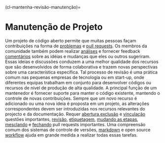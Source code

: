 (cl-mantenha-revisão-manutenção)=
# Manutenção de Projeto

Um projeto de código aberto permite que muitas pessoas façam contribuições na forma de [problemas](https://help.github.com/en/github/managing-your-work-on-github/about-issues) e [pull requests](https://help.github.com/en/github/collaborating-with-issues-and-pull-requests/about-pull-requests). Os membros da comunidade também podem realizar [análises](https://help.github.com/en/github/collaborating-with-issues-and-pull-requests/about-pull-request-reviews) e fornecer feedback [comentários](https://help.github.com/en/github/collaborating-with-issues-and-pull-requests/commenting-on-a-pull-request) sobre as idéias e mudanças que eles ou outros sugeriram. Essas ideias e discussões conduzem a uma melhor qualidade dos recursos que são desenvolvidos de forma colaborativa e trazem novas perspectivas sobre uma característica específica. Tal processo de revisão é uma prática comum nas pequenas empresas de tecnologia ou em start-up, onde diferentes equipas trabalham em conjunto para desenvolver códigos ou recursos de nível de produção de alta qualidade. A principal função de um mantenedor é fornecer suporte para manter o código existente, mantendo o controle de novas contribuições. Sempre que um novo recurso é adicionado ou uma nova ideia é proposta em um projeto, as alterações correspondentes devem ser introduzidas nos recursos relevantes do projecto e da documentação. Requer [abertura](https://help.github.com/en/github/managing-your-work-on-github/creating-an-issue),[exclusão](https://help.github.com/en/github/managing-your-work-on-github/deleting-an-issue) e [vinculação](https://help.github.com/en/github/managing-your-work-on-github/linking-a-pull-request-to-an-issue) questões importantes, [revisão](https://help.github.com/en/github/collaborating-with-issues-and-pull-requests/reviewing-proposed-changes-in-a-pull-request), [etiquetagem](https://help.github.com/en/github/managing-your-work-on-github/labeling-issues-and-pull-requests), [mudando as etapas](https://help.github.com/en/github/collaborating-with-issues-and-pull-requests/changing-the-stage-of-a-pull-request), [mesclando](https://help.github.com/en/github/collaborating-with-issues-and-pull-requests/merging-a-pull-request) e [fechando](https://help.github.com/en/github/collaborating-with-issues-and-pull-requests/closing-a-pull-request) pull requests importantes. Uma compreensão comum dos sistemas de controle de versões, [markdown](https://guides.github.com/features/mastering-markdown/) e open source [workflow](https://guides.github.com/introduction/flow/) ajuda em grande medida a realizar todas essas tarefas.
